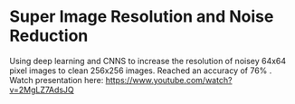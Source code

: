 # Super Image Resolution and Noise Reduction
Using deep learning and CNNS to increase the resolution of noisey 64x64 pixel images to clean 256x256 images.
Reached an accuracy of 76% .
Watch presentation here: https://www.youtube.com/watch?v=2MgLZ7AdsJQ
